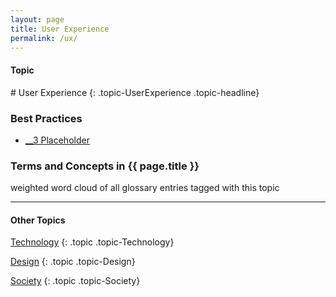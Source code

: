 ```yaml
---
layout: page
title: User Experience
permalink: /ux/
---
```


<h4 class="strap">Topic</h4>
# User Experience
{: .topic-UserExperience .topic-headline}

### Best Practices
- [__3 Placeholder](/3-placeholder/)

### Terms and Concepts in {{ page.title }}

weighted word cloud of all glossary entries tagged with this topic

<hr class="panel-line">
<h4>Other Topics</h4>

<a href="/technology/">Technology</a>
{: .topic .topic-Technology}

<a href="/design/">Design</a>
{: .topic .topic-Design}

<a href="/society/">Society</a>
{: .topic .topic-Society}
